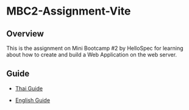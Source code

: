 # MBC2-Assignment-Vite

## Overview

This is the assignment on Mini Bootcamp #2 by HelloSpec for learning about how to create and build a Web Application on the web server.

## Guide

- [Thai Guide]()
  
- [English Guide]()
  